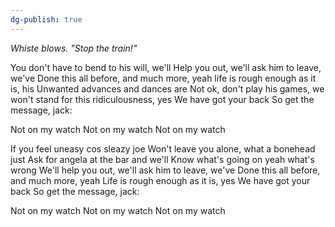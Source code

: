 ```yaml
---
dg-publish: true
---
```

*Whiste blows. "Stop the train!"*

You don't have to bend to his will, we'll
Help you out, we'll ask him to leave, we've
Done this all before, and much more, yeah
life is rough enough as it is, his
Unwanted advances and dances are
Not ok, don't play his games, we won't
stand for this ridiculousness, yes
We have got your back
So get the message, jack:

Not on my watch
Not on my watch
Not on my watch

If you feel uneasy cos sleazy joe
Won't leave you alone, what a bonehead just
Ask for angela at the bar and we'll
Know what's going on yeah what's wrong
We'll help you out, we'll ask him to leave, we've
Done this all before, and much more, yeah
Life is rough enough as it is, yes
We have got your back
So get the message, jack:

Not on my watch
Not on my watch
Not on my watch